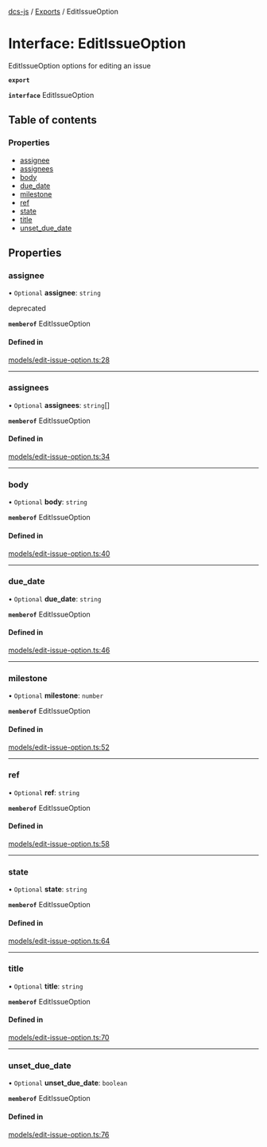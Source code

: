 [dcs-js](../README.md) / [Exports](../modules.md) / EditIssueOption

# Interface: EditIssueOption

EditIssueOption options for editing an issue

**`export`**

**`interface`** EditIssueOption

## Table of contents

### Properties

- [assignee](EditIssueOption.md#assignee)
- [assignees](EditIssueOption.md#assignees)
- [body](EditIssueOption.md#body)
- [due\_date](EditIssueOption.md#due_date)
- [milestone](EditIssueOption.md#milestone)
- [ref](EditIssueOption.md#ref)
- [state](EditIssueOption.md#state)
- [title](EditIssueOption.md#title)
- [unset\_due\_date](EditIssueOption.md#unset_due_date)

## Properties

### <a id="assignee" name="assignee"></a> assignee

• `Optional` **assignee**: `string`

deprecated

**`memberof`** EditIssueOption

#### Defined in

[models/edit-issue-option.ts:28](https://github.com/unfoldingWord/dcs-js/blob/dd84989/models/edit-issue-option.ts#L28)

___

### <a id="assignees" name="assignees"></a> assignees

• `Optional` **assignees**: `string`[]

**`memberof`** EditIssueOption

#### Defined in

[models/edit-issue-option.ts:34](https://github.com/unfoldingWord/dcs-js/blob/dd84989/models/edit-issue-option.ts#L34)

___

### <a id="body" name="body"></a> body

• `Optional` **body**: `string`

**`memberof`** EditIssueOption

#### Defined in

[models/edit-issue-option.ts:40](https://github.com/unfoldingWord/dcs-js/blob/dd84989/models/edit-issue-option.ts#L40)

___

### <a id="due_date" name="due_date"></a> due\_date

• `Optional` **due\_date**: `string`

**`memberof`** EditIssueOption

#### Defined in

[models/edit-issue-option.ts:46](https://github.com/unfoldingWord/dcs-js/blob/dd84989/models/edit-issue-option.ts#L46)

___

### <a id="milestone" name="milestone"></a> milestone

• `Optional` **milestone**: `number`

**`memberof`** EditIssueOption

#### Defined in

[models/edit-issue-option.ts:52](https://github.com/unfoldingWord/dcs-js/blob/dd84989/models/edit-issue-option.ts#L52)

___

### <a id="ref" name="ref"></a> ref

• `Optional` **ref**: `string`

**`memberof`** EditIssueOption

#### Defined in

[models/edit-issue-option.ts:58](https://github.com/unfoldingWord/dcs-js/blob/dd84989/models/edit-issue-option.ts#L58)

___

### <a id="state" name="state"></a> state

• `Optional` **state**: `string`

**`memberof`** EditIssueOption

#### Defined in

[models/edit-issue-option.ts:64](https://github.com/unfoldingWord/dcs-js/blob/dd84989/models/edit-issue-option.ts#L64)

___

### <a id="title" name="title"></a> title

• `Optional` **title**: `string`

**`memberof`** EditIssueOption

#### Defined in

[models/edit-issue-option.ts:70](https://github.com/unfoldingWord/dcs-js/blob/dd84989/models/edit-issue-option.ts#L70)

___

### <a id="unset_due_date" name="unset_due_date"></a> unset\_due\_date

• `Optional` **unset\_due\_date**: `boolean`

**`memberof`** EditIssueOption

#### Defined in

[models/edit-issue-option.ts:76](https://github.com/unfoldingWord/dcs-js/blob/dd84989/models/edit-issue-option.ts#L76)
